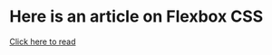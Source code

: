 
# Here is an article on Flexbox CSS
[Click here to read ](https://hashnode.com/post/clk9lxup2000309l5au5p4xzh)
